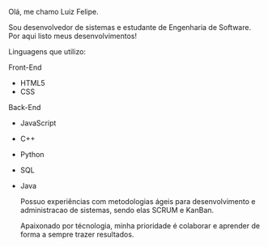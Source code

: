 Olá, me chamo Luiz Felipe.

Sou desenvolvedor de sistemas e estudante de Engenharia de Software. Por aqui listo meus desenvolvimentos!

Linguagens que utilizo:


Front-End
- HTML5
- CSS


Back-End 
- JavaScript
- C++ 
- Python
- SQL
- Java

  Possuo experiências com metodologias ágeis para desenvolvimento e administracao de sistemas, sendo elas SCRUM e KanBan.
  
  Apaixonado por técnologia, minha prioridade é colaborar e aprender de forma a sempre trazer resultados.



<!---
FelipeJanuario/FelipeJanuario is a ✨ special ✨ repository because its `README.md` (this file) appears on your GitHub profile.
You can click the Preview link to take a look at your changes.
--->
